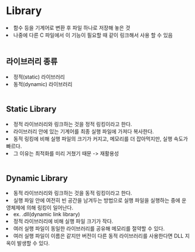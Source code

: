 # Library

<li>함수 등을 기계어로 변환 후 파일 하나로 저장해 놓은 것</li>
<li>나중에 다른 C 파일에서 이 기능이 필요할 때 같이 링크해서 사용 할 수 있음</li>

<br>

## 라이브러리 종류

<li>정적(static) 라이브러리</li>
<li>동적(dynamic) 라이브러리</li>

<br>

## Static Library

<li>정적 라이브러리와 링크하는 것을 정적 링킹이라고 한다.</li>
<li>라이브러리 안에 있는 기계어를 최종 실행 파일에 가져다 복사한다.</li>
<li>동적 링킹에 비해 실행 파일의 크기가 커지고, 메모리를 더 잡아먹지만, 실행 속도가 빠르다.</li>
<li>그 이유는 최적화를 미리 거쳤기 때문 -> 재활용성</li>

<br>

## Dynamic Library

<li>동적 라이브러리와 링크하는 것을 동적 링킹이라고 한다.</li>
<li>실행 파일 안에 여전히 빈 공간을 남겨두는 방법으로 실행 파일을 실행하는 중에 운영체제에 의해 링킹이 일어난다.</li>
<li>ex. .dll(dynamic link library)</li>
<li>정적 라이브러리에 비해 실행 파일 크기가 작다.</li>
<li>여러 실행 파일이 동일한 라이브러리를 공유해 메모리를 절약할 수 있다.</li>
<li>여러 실행 파일이 이름은 같지만 버전이 다른 동적 라이브러리를 사용한다면 DLL 지옥이 발생할 수 있다.</li>

